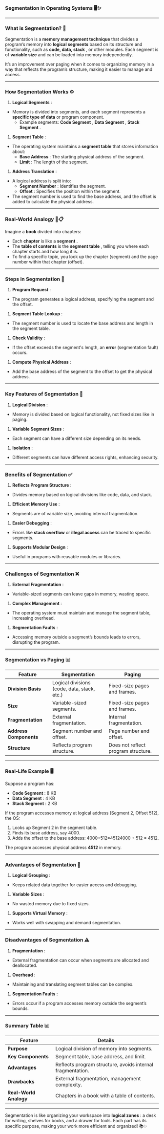 ### **Segmentation in Operating Systems** 🖥️✨

---

### **What is Segmentation?** 🤔

Segmentation is a **memory management technique** that divides a program’s memory into **logical segments** based on its structure and functionality, such as  **code, data, stack** , or other modules. Each segment is of **variable size** and can be loaded into memory independently.

It’s an improvement over paging when it comes to organizing memory in a way that reflects the program’s structure, making it easier to manage and access.

---

### **How Segmentation Works** ⚙️

1. **Logical Segments** :

* Memory is divided into segments, and each segment represents a **specific type of data** or program component.
  * Example segments:  **Code Segment** ,  **Data Segment** ,  **Stack Segment** .

1. **Segment Table** :

* The operating system maintains a **segment table** that stores information about:
  * **Base Address** : The starting physical address of the segment.
  * **Limit** : The length of the segment.

1. **Address Translation** :

* A logical address is split into:
  * **Segment Number** : Identifies the segment.
  * **Offset** : Specifies the position within the segment.
* The segment number is used to find the base address, and the offset is added to calculate the physical address.

---

### **Real-World Analogy** 🏢📋

Imagine a **book** divided into chapters:

* Each **chapter** is like a  **segment** .
* The **table of contents** is the  **segment table** , telling you where each chapter starts and how long it is.
* To find a specific topic, you look up the chapter (segment) and the page number within that chapter (offset).

---

### **Steps in Segmentation** 🔄

1. **Program Request** :

* The program generates a logical address, specifying the segment and the offset.

1. **Segment Table Lookup** :

* The segment number is used to locate the base address and length in the segment table.

1. **Check Validity** :

* If the offset exceeds the segment's length, an **error** (segmentation fault) occurs.

1. **Compute Physical Address** :

* Add the base address of the segment to the offset to get the physical address.

---

### **Key Features of Segmentation** 📝

1. **Logical Division** :

* Memory is divided based on logical functionality, not fixed sizes like in paging.

1. **Variable Segment Sizes** :

* Each segment can have a different size depending on its needs.

1. **Isolation** :

* Different segments can have different access rights, enhancing security.

---

### **Benefits of Segmentation** ✅

1. **Reflects Program Structure** :

* Divides memory based on logical divisions like code, data, and stack.

1. **Efficient Memory Use** :

* Segments are of variable size, avoiding internal fragmentation.

1. **Easier Debugging** :

* Errors like **stack overflow** or **illegal access** can be traced to specific segments.

1. **Supports Modular Design** :

* Useful in programs with reusable modules or libraries.

---

### **Challenges of Segmentation** ❌

1. **External Fragmentation** :

* Variable-sized segments can leave gaps in memory, wasting space.

1. **Complex Management** :

* The operating system must maintain and manage the segment table, increasing overhead.

1. **Segmentation Faults** :

* Accessing memory outside a segment’s bounds leads to errors, disrupting the program.

---

### **Segmentation vs Paging** 📊

| **Feature**            | **Segmentation**                      | **Paging**                    |
| ---------------------------- | ------------------------------------------- | ----------------------------------- |
| **Division Basis**     | Logical divisions (code, data, stack, etc.) | Fixed-size pages and frames.        |
| **Size**               | Variable-sized segments.                    | Fixed-size pages and frames.        |
| **Fragmentation**      | External fragmentation.                     | Internal fragmentation.             |
| **Address Components** | Segment number and offset.                  | Page number and offset.             |
| **Structure**          | Reflects program structure.                 | Does not reflect program structure. |

---

### **Real-Life Example** 🖥️

Suppose a program has:

* **Code Segment** : 8 KB
* **Data Segment** : 4 KB
* **Stack Segment** : 2 KB

If the program accesses memory at logical address (Segment 2, Offset 512), the OS:

1. Looks up Segment 2 in the segment table.
2. Finds its base address, say 4000.
3. Adds the offset to the base address: 4000+512=45124000 + 512 = 4512.

The program accesses physical address **4512** in memory.

---

### **Advantages of Segmentation** 🚀

1. **Logical Grouping** :

* Keeps related data together for easier access and debugging.

1. **Variable Sizes** :

* No wasted memory due to fixed sizes.

1. **Supports Virtual Memory** :

* Works well with swapping and demand segmentation.

---

### **Disadvantages of Segmentation** ⚠️

1. **Fragmentation** :

* External fragmentation can occur when segments are allocated and deallocated.

1. **Overhead** :

* Maintaining and translating segment tables can be complex.

1. **Segmentation Faults** :

* Errors occur if a program accesses memory outside the segment’s bounds.

---

### **Summary Table** 📊

| **Feature**            | **Details**                                          |
| ---------------------------- | ---------------------------------------------------------- |
| **Purpose**            | Logical division of memory into segments.                  |
| **Key Components**     | Segment table, base address, and limit.                    |
| **Advantages**         | Reflects program structure, avoids internal fragmentation. |
| **Drawbacks**          | External fragmentation, management complexity.             |
| **Real-World Analogy** | Chapters in a book with a table of contents.               |

---

Segmentation is like organizing your workspace into  **logical zones** : a desk for writing, shelves for books, and a drawer for tools. Each part has its specific purpose, making your work more efficient and organized! 📚✨

